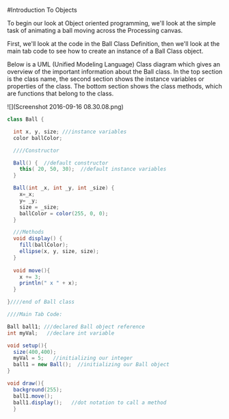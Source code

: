 #Introduction To Objects

To begin our look at Object oriented programming, we'll look at the simple task of animating a ball moving across the Processing canvas.

First, we'll look at the code in the Ball Class Definition, then we'll look at the main tab code to see how to create an instance of a Ball Class object.

Below is a UML (Unified Modeling Language)  Class diagram which gives an overview of the important information about the Ball class.  In the top section is the class name, the second section shows the instance variables or properties of the class.  The bottom section shows the class methods, which are functions that belong to the class.

![](Screenshot 2016-09-16 08.30.08.png)


```java
class Ball {

  int x, y, size; ///instance variables
  color ballColor;

  ////Constructor

  Ball() {  //default constructor
    this( 20, 50, 30);  //default instance variables
  }

  Ball(int _x, int _y, int _size) {
    x=_x;
    y= _y;
    size = _size;
    ballColor = color(255, 0, 0);
  }

  ///Methods
  void display() {
    fill(ballColor);
    ellipse(x, y, size, size);
  }
  
  void move(){
    x += 3;
    println(" x " + x);
  }

}////end of Ball class

////Main Tab Code:

Ball ball1; ///declared Ball object reference 
int myVal;   //declare int variable

void setup(){
  size(400,400);
  myVal = 5;   //initializing our integer
  ball1 = new Ball();  //initializing our Ball object 
}

void draw(){
  background(255);
  ball1.move();
  ball1.display();   //dot notation to call a method
  }

```

